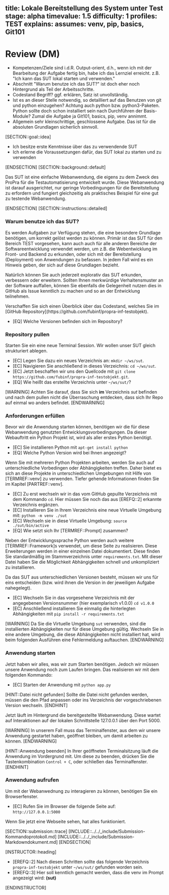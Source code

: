 title: Lokale Bereitstellung des System unter Test
stage: alpha
timevalue: 1.5
difficulty: 1
profiles: TEST
explains:
assumes: venv, pip, basics, Git101
---
# Review (DM)
- Kompetenzen/Ziele sind i.d.R. Output-orient, d.h., wenn ich mit der Bearbeitung der Aufgabe fertig bin, habe ich das Lernziel erreicht. z.B. "Ich kann das SUT lokal starten und verwenden."
- Abschnitt "Warum benutze ich das SUT?" ist doch eher noch Hintergrund als Teil der Arbeitsschritte.
- Codestand Begriff? ggf. erklären, Satz ist unvollständig.
- Ist es an dieser Stelle notwendig, so detailliert auf das Benutzen von git und python einzugehen? Achtung auch python bzw. python3-Paketen. Python sollte doch schon installiert sein nach Durchführen der Basis-Module? Zumal die Aufgabe ja Git101, basics, pip, venv annimmt.
- Allgemein sehr kleinschrittige, geschlossene Aufgabe. Das ist für die absoluten Grundlagen sicherlich sinnvoll.


[SECTION::goal::idea]

- Ich besitze erste Kenntnisse über das zu verwendende SUT
- Ich erlerne die Voraussetzungen dafür, das SUT lokal zu starten und zu verwenden

[ENDSECTION]
[SECTION::background::default]

Das SUT ist eine einfache Webanwendung, die eigens zu dem Zweck des ProPra für die Testautomatisierung
entwickelt wurde. Diese Webanwendung ist darauf ausgerichtet, nur geringe Vorbedingungen für die
Bereitstellung zu erfordern und fungiert gleichzeitig als praktisches Beispiel für eine gut zu testende
Webanwendung.

[ENDSECTION]
[SECTION::instructions::detailed]

### Warum benutze ich das SUT?

Es werden Aufgaben zur Verfügung stehen, die eine besondere Grundlage benötigen, um korrekt gelöst werden zu können. Primär ist
das SUT für den Bereich TEST vorgesehen, kann auch auch für alle anderen Bereiche der Softwareentwicklung verwendet werden,
um z.B. die Webentwicklung im Front- und Backend zu erkunden, oder sich mit der Bereitstellung (Deployment) von Anwendungen zu befassen.
In jedem Fall wird es ein Hinweis geben, der sich auf diese Grundlagen bezieht.

Natürlich können Sie auch jederzeit explorativ das SUT erkunden, verbessern oder erweitern. Sollten Ihnen merkwürdige Verhaltensmuster
an der Software auffallen, können Sie ebenfalls die Gelegenheit nutzen dies in GitHub als Issue kenntlich zu machen und so an der
Entwicklung teilnehmen.

<replacement id=SUTCopyRepoLink>
Verschaffen Sie sich einen Überblick über das Codestand, welches Sie im [GitHub Repository](https://github.com/fubinf/propra-inf-testobjekt).
</replacement>

- [EQ] Welche Versionen befinden sich im Repository?

### Repository pullen

Starten Sie ein eine neue Terminal Session. Wir wollen unser SUT gleich strukturiert ablegen.

- [EC] Legen Sie dazu ein neues Verzeichnis an: `mkdir ~/ws/sut`.
- [EC] Navigieren Sie anschließend in dieses Verzeichnis: `cd ~/ws/sut`.
- [EC] Jetzt beschaffen wir uns den Quellcode mit `git clone https://github.com/fubinf/propra-inf-testobjekt.git`.
- [EQ] Wie heißt das erstellte Verzeichnis unter `~/ws/sut/`?

[WARNING]
Achten Sie darauf, dass Sie sich **im** Verzeichnis *sut* befinden und nach dem pullen nicht die Überraschung entdecken, dass sich
Ihr Repo auf einmal wo anders befindet.
[ENDWARNING]

### Anforderungen erfüllen

Bevor wir die Anwendung starten können, benötigen wir die für diese Webanwendung genutzten Entwicklungsvorbedingungen. Da
dieser Webauftritt ein Python Projekt ist, wird als aller erstes Python benötigt.

- [EC] Sie installieren Python mit `apt-get install python`
- [EQ] Welche Python Version wird bei Ihnen angezeigt?

Wenn Sie mit mehreren Python Projekten arbeiten, werden Sie auch auf unterschiedliche Vorbedingen oder Abhängigkeiten treffen. Daher bietet es sich an diese Projekte in unterschiedlichen Umgebungen mit Hilfe von [TERMREF::venv] zu verwenden. Tiefer gehende Informationen finden Sie im Kapitel [PARTREF::venv].

- [EC] Zu erst wechseln wir in das vom GitHub gepullte Verzeichnis mit dem Kommando `cd`. Hier müssen Sie noch das aus [EREFQ::2] erkannte Verzeichnis ergänzen.
- [EC] Installieren Sie in Ihrem Verzeichnis eine neue Virtuelle Umgebung mit: `python -m venv ./sut`
- [EC] Wechseln sie in diese Virtuelle Umgebung: `source ./sut/bin/active`
- [EQ] Wie setzt sich Ihr [TERMREF::Prompt] zusammen?

Neben der Entwicklungssprache Python werden auch weitere [TERMREF::Framework]s verwendet, um diese Seite zu realisieren. Diese
Erweiterungen werden in einer einzelnen Datei dokumentiert. Diese finden Sie standardmäßig im Stammverzeichnis unter `requirements.txt`. Mit dieser Datei haben Sie die Möglichkeit Abhängigkeiten schnell und unkompliziert zu installieren.

Da das SUT aus unterschiedlichen Versionen besteht, müssen wir uns für eins entscheiden (bzw. wird ihnen die Version in der jeweiligen Aufgabe nahegelegt).

- [EC] Wechseln Sie in das vorgesehene Verzeichnis mit der angegebenen Versionsnummer (hier exemplarisch v1.0.0) `cd v1.0.0`
- [EC] Anschließend installieren Sie einmalig die hinterlegten Abhängigkeiten mit `pip install -r requirements.txt`

[WARNING]
Da Sie die Virtuelle Umgebung `sut` verwenden, sind die installierten Abhängigkeiten nur für diese Umgebung gültig. Wechseln Sie
in eine andere Umgebung, die diese Abhängigkeiten nicht installiert hat, wird beim folgenden Ausführen eine Fehlermeldung
auftauchen.
[ENDWARNING]

### Anwendung starten

Jetzt haben wir alles, was wir zum Starten benötigen. Jedoch wir müssen unsere Anwendung noch zum Laufen bringen. Das realisieren wir mit dem folgenden Kommando:

- [EC] Starten der Anwendung mit `python app.py`

[HINT::Datei nicht gefunden]
Sollte die Datei nicht gefunden werden, müssen die den Pfad anpassen oder ins Verzeichnis der vorgeschriebenen Version wechseln.
[ENDHINT]

Jetzt läuft im Hintergrund die bereitgestellte Webanwendung. Diese wartet auf Interaktionen auf der lokalen Schnittstelle
127.0.0.1 über den Port 5000.

[WARNING]
In unserem Fall muss das Terminalfenster, aus dem wir unsere Anwendung gestartet haben, geöffnet bleiben, um damit arbeiten zu können.
[ENDWARNING]

[HINT::Anwendung beenden]
In Ihrer geöffneten Terminalsitzung läuft die Anwendung im Vordergrund mit. Um diese zu beenden, drücken Sie die Tastenkombination
`Control + C`, oder schließen das Terminalfenster.
[ENDHINT]

### Anwendung aufrufen

Um mit der Webanwednung zu interagieren zu können, benötigen Sie ein Browserfenster.

- [EC] Rufen Sie im Browser die folgende Seite auf: `http://127.0.0.1:5000`

Wenn Sie jetzt eine Webseite sehen, hat alles funktioniert.

[SECTION::submission::trace]
[INCLUDE::../../_include/Submission-Kommandoprotokoll.md]
[INCLUDE::../../_include/Submission-Markdowndokument.md]
[ENDSECTION]

[INSTRUCTOR::heading]

- [EREFQ::2] Nach diesen Schritten sollte das folgende Verzeichnis `propra-inf-testobjekt` unter `~/ws/sut/` gefunden worden sein.
- [EREFQ::3] Hier soll kenntlich gemacht werden, dass die venv im Prompt angezeigt wird: **(sut)**

[ENDINSTRUCTOR]

